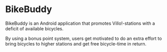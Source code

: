 # BikeBuddy

BikeBuddy is an Android application that promotes Villo!-stations with a deficit of available bicycles.

By using a bonus point system, users get motivated to do an extra effort to bring bicycles to higher stations and get free bicycle-time in return.




